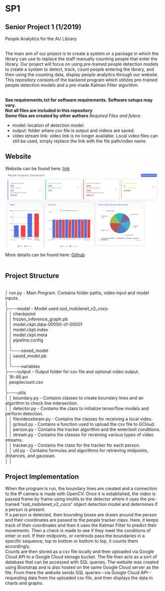 # SP1
## Senior Project 1 (1/2019)<br>
People Analytics for the AU Library <br>

<br>
The main aim of our project is to create a system or a package in which the library can use to replace the staff manually counting people that enter the library. Our project will focus on using pre-trained people detection models to create a system to detect, track, count people entering the library, and then using the counting data, display people analytics through our website. This repository consists of the backend program which utilizes pre-trained people detection models and a pre-made Kalman Filter algorithm. 

<br> **See requirements.txt for software requirements. Software setups may vary.**
<br>
**Not all files are included in this repository** <br>
**Some files are created by other authors**
*Required Files and folers: <br>*
  - model: location of detection model. 
  - output: folder where csv file is output and videos are saved.
  - video stream link: video link is no longer available. Local video files can still be used, simply replace the link with the file path/video name.
## Website <br>
Website can be found here: [link](https://library-258507.appspot.com) <br>
![website](https://github.com/WilliamPoch/SP1Website/blob/master/img/screen.png)

More details can be found here: [Github](https://github.com/WilliamPoch/SP1Website) <br>
<br> 
## Project Structure <br>
<br>│   run.py - Main Program. Contains folder paths, video input and model inputs. 
<br>│
<br>├───model - Model used ssd_mobilenet_v2_coco
<br>│   │   checkpoint
<br>│   │   frozen_inference_graph.pb
<br>│   │   model.ckpt.data-00000-of-00001
<br>│   │   model.ckpt.index
<br>│   │   model.ckpt.meta
<br>│   │   pipeline.config
<br>│   │
<br>│   └───saved_model
<br>│       │   saved_model.pb
<br>│       │
<br>│       └───variables
<br>├───output - Output folder for csv file and optional video output. 
<br>│       16-46.avi
<br>│       peoplecount.csv
<br>│
<br>├───utils
<br>│   │   boundary.py - Contains classes to create boundary lines and an algorithm to check line intersection. 
<br>│   │   detector.py - Contains the class to initialize tensorflow models and perform detection.
<br>│   │   filevideostream.py - Contains the classes for receiving a local video.
<br>│   │   gcloud.py - Contains a function used to upload the csv file to GCloud.
<br>│   │   person.py - Contains the tracker algorithm and the enter/exit conditions.
<br>│   │   stream.py - Contains the classes for receiving various types of video streams.
<br>│   │   tracker.py - Contains the class for the tracker for each person. 
<br>│   │   util.py - Contains formulas and algorithms for retrieving midpoints, distances, and gaussian.
<br>│   │
<br>

## Project Implementation<br>
When the program is run, the boundary lines are created and a connection to the IP camera is made with OpenCV. Once it is established, the video is passed frame by frame using imutils to the detector where it uses the pre-trained “ssd_mobilenet_v2_coco” object detection model and determines if a person is present. <br>
If a person is detected, then bounding boxes are drawn around the person and their coordinates are passed to the people tracker class. Here, it keeps track of their coordinates and then it uses the Kalman Filter to predict their movements. Then a check is made to see if they meet the conditions of enter or exit. If their midpoints, or centroids pass the boundaries in a specific sequence, top to bottom or bottom to top, it counts them accordingly. 
<br>Counts are then stored as a csv file locally and then uploaded via Google Cloud API to a Google Cloud storage bucket. The file then acts as a sort of database that can be accessed with SQL queries. The website was created using Bootstrap and is also hosted on the same Google Cloud server as the file. From there the website sends SQL queries--via Google Cloud API--requesting data from the uploaded csv file, and then displays the data in charts and graphs. 
